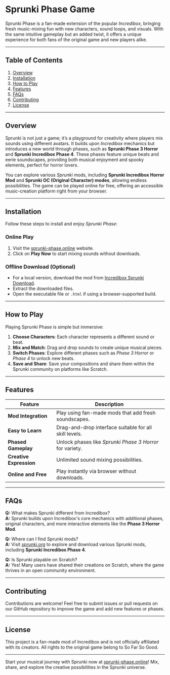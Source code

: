 # Sprunki Phase Game

Sprunki Phase is a fan-made extension of the popular *Incredibox*, bringing fresh music-mixing fun with new characters, sound loops, and visuals. With the same intuitive gameplay but an added twist, it offers a unique experience for both fans of the original game and new players alike.

---

## Table of Contents
1. [Overview](#overview)  
2. [Installation](#installation)  
3. [How to Play](#how-to-play)  
4. [Features](#features)  
5. [FAQs](#faqs)  
6. [Contributing](#contributing)  
7. [License](#license)

---

## Overview
Sprunki is not just a game; it’s a playground for creativity where players mix sounds using different avatars. It builds upon *Incredibox* mechanics but introduces a new world through phases, such as **Sprunki Phase 3 Horror** and **Sprunki Incredibox Phase 4**. These phases feature unique beats and eerie soundscapes, providing both musical enjoyment and spooky elements, perfect for horror lovers.

You can explore various *Sprunki* mods, including **Sprunki Incredibox Horror Mod** and **Sprunki OC (Original Character) modes**, allowing endless possibilities. The game can be played online for free, offering an accessible music-creation platform right from your browser.

---

## Installation
Follow these steps to install and enjoy *Sprunki Phase*:

### Online Play
1. Visit the [sprunki-phase.online](https://sprunki-phase.online) website.
2. Click on **Play Now** to start mixing sounds without downloads.

### Offline Download (Optional)
- For a local version, download the mod from [Incredibox Sprunki Download](https://sprunki.org).
- Extract the downloaded files.
- Open the executable file or `.html` if using a browser-supported build.

---

## How to Play
Playing Sprunki Phase is simple but immersive:
1. **Choose Characters**: Each character represents a different sound or beat.
2. **Mix and Match**: Drag and drop sounds to create unique musical pieces.
3. **Switch Phases**: Explore different phases such as *Phase 3 Horror* or *Phase 4* to unlock new beats.
4. **Save and Share**: Save your compositions and share them within the Sprunki community on platforms like Scratch.

---

## Features
| **Feature**                     | **Description**                                             |
|----------------------------------|-------------------------------------------------------------|
| **Mod Integration**              | Play using fan-made mods that add fresh soundscapes.        |
| **Easy to Learn**                | Drag-and-drop interface suitable for all skill levels.      |
| **Phased Gameplay**              | Unlock phases like *Sprunki Phase 3 Horror* for variety.    |
| **Creative Expression**          | Unlimited sound mixing possibilities.                       |
| **Online and Free**              | Play instantly via browser without downloads.               |

---

## FAQs
**Q:** What makes Sprunki different from Incredibox?  
**A:** Sprunki builds upon Incredibox's core mechanics with additional phases, original characters, and more interactive elements like the **Phase 3 Horror Mod**.

**Q:** Where can I find Sprunki mods?  
**A:** Visit [sprunki.org](https://sprunki.org) to explore and download various Sprunki mods, including **Sprunki Incredibox Phase 4**.

**Q:** Is Sprunki playable on Scratch?  
**A:** Yes! Many users have shared their creations on Scratch, where the game thrives in an open community environment.

---

## Contributing
Contributions are welcome! Feel free to submit issues or pull requests on our GitHub repository to improve the game and add new features or phases.

---

## License
This project is a fan-made mod of Incredibox and is not officially affiliated with its creators. All rights to the original game belong to So Far So Good.

---

Start your musical journey with Sprunki now at [sprunki-phase.online](https://sprunki-phase.online)! Mix, share, and explore the creative possibilities in the Sprunki universe.
